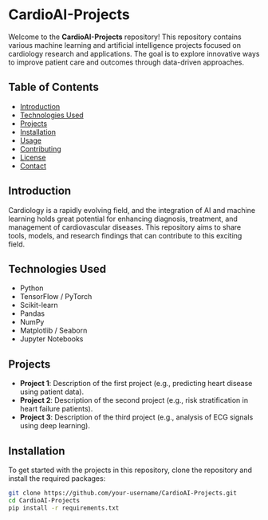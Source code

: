 # CardioAI-Projects

Welcome to the **CardioAI-Projects** repository! This repository contains various machine learning and artificial intelligence projects focused on cardiology research and applications. The goal is to explore innovative ways to improve patient care and outcomes through data-driven approaches.

## Table of Contents
- [Introduction](#introduction)
- [Technologies Used](#technologies-used)
- [Projects](#projects)
- [Installation](#installation)
- [Usage](#usage)
- [Contributing](#contributing)
- [License](#license)
- [Contact](#contact)

## Introduction
Cardiology is a rapidly evolving field, and the integration of AI and machine learning holds great potential for enhancing diagnosis, treatment, and management of cardiovascular diseases. This repository aims to share tools, models, and research findings that can contribute to this exciting field.

## Technologies Used
- Python
- TensorFlow / PyTorch
- Scikit-learn
- Pandas
- NumPy
- Matplotlib / Seaborn
- Jupyter Notebooks

## Projects
- **Project 1**: Description of the first project (e.g., predicting heart disease using patient data).
- **Project 2**: Description of the second project (e.g., risk stratification in heart failure patients).
- **Project 3**: Description of the third project (e.g., analysis of ECG signals using deep learning).

## Installation
To get started with the projects in this repository, clone the repository and install the required packages:

```bash
git clone https://github.com/your-username/CardioAI-Projects.git
cd CardioAI-Projects
pip install -r requirements.txt
